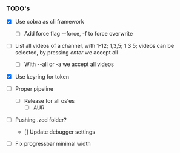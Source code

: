### TODO's

- [x] Use cobra as cli framework
  - [ ] Add force flag --force, -f to force overwrite
- [ ] List all videos of a channel, with 1-12; 1,3,5; 1 3 5; videos can be selected, by pressing _enter_ we accept all
  - [ ] With --all or -a we accept all videos
- [x] Use keyring for token
- [ ] Proper pipeline
  - [ ] Release for all os'es
    - [ ] AUR
- [ ] Pushing .zed folder?
  - [] Update debugger settings

- [ ] Fix progressbar minimal width
